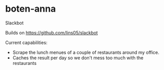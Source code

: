 # boten-anna
Slackbot

Builds on https://github.com/lins05/slackbot

Current capabilities: 
* Scrape the lunch menues of a couple of restaurants around my office. 
* Caches the result per day so we don't mess too much with the restaurants
